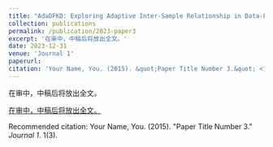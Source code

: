 ```yaml
---
title: "AdaDFKD: Exploring Adaptive Inter-Sample Relationship in Data-Free Knowledge Distillation."
collection: publications
permalink: /publication/2023-paper3
excerpt: '在审中，中稿后将放出全文。'
date: 2023-12-31
venue: 'Journal 1'
paperurl: 
citation: 'Your Name, You. (2015). &quot;Paper Title Number 3.&quot; <i>Journal 1</i>. 1(3).'
---
```

在审中，中稿后将放出全文。

[在审中，中稿后将放出全文。]()

Recommended citation: Your Name, You. (2015). "Paper Title Number 3." <i>Journal 1</i>. 1(3).